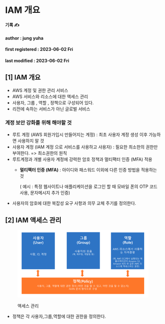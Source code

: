 # IAM 개요

**기록 ✍️**

#### author : jung yuha

#### first registered : 2023-06-02 Fri

#### last modified : 2023-06-02 Fri

## \[1] IAM 개요

* AWS 계정 및 권한 관리 서비스
* AWS 서비스와 리소스에 대한 액세스 관리
* 사용자, 그룹 , 역할 , 정책으로 구성되어 있다.
* 리전에 속하는 서비스가 아닌 글로벌 서비스

### 계정 보안 강화를 위해 해야할 것

* 루트 계정 (AWS 회원가입시 만들어지는 계정) : 최초 사용자 계정 생성 이후 가능하면 사용하지 말 것
* 사용자 계정 (IAM 계정 으로 서비스를 사용하고 사용자) : 필요한 최소한의 권한만 부여한다. => 최소권한의 원칙
* 루트계정과 개별 사용자 계정에 강력한 암호 정책과 멀티팩터 인증 (MFA) 적용
  *   **멀티팩터 인증 (MFA)** : 아이디와 패스워드 이외에 다른 인증 방법을 적용하는 것

      ( 예시 : 특정 웹사이트나 애플리케이션을 로그인 할 때 모바일 폰의 OTP 코드 사용, 문자메시지 추가 인증)
* 사용자의 암호에 대한 복잡성 요구 사항과 의무 교체 주기를 정의한다.

## \[2] IAM 액세스 관리

<figure><img src="../.gitbook/assets/image (10) (1).png" alt=""><figcaption><p>액세스 관리</p></figcaption></figure>

* 정책은 각 사용자,그룹,역할에 대한 권한을 정의한다.
